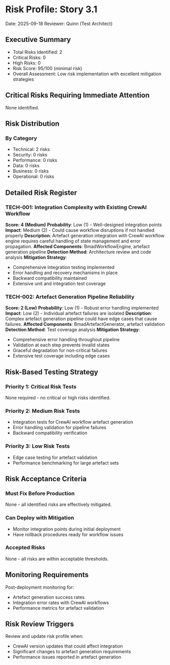 # Risk Profile: Story 3.1

Date: 2025-09-18
Reviewer: Quinn (Test Architect)

## Executive Summary

- Total Risks Identified: 2
- Critical Risks: 0
- High Risks: 0
- Risk Score: 95/100 (minimal risk)
- Overall Assessment: Low risk implementation with excellent mitigation strategies

## Critical Risks Requiring Immediate Attention

None identified.

## Risk Distribution

### By Category

- Technical: 2 risks
- Security: 0 risks
- Performance: 0 risks
- Data: 0 risks
- Business: 0 risks
- Operational: 0 risks

## Detailed Risk Register

### TECH-001: Integration Complexity with Existing CrewAI Workflow

**Score: 4 (Medium)**
**Probability**: Low (1) - Well-designed integration points
**Impact**: Medium (2) - Could cause workflow disruptions if not handled properly
**Description**: Artefact generation integration with CrewAI workflow engine requires careful handling of state management and error propagation.
**Affected Components**: BmadWorkflowEngine, artefact generation pipeline
**Detection Method**: Architecture review and code analysis
**Mitigation Strategy**:
- Comprehensive integration testing implemented
- Error handling and recovery mechanisms in place
- Backward compatibility maintained
- Extensive unit and integration test coverage

### TECH-002: Artefact Generation Pipeline Reliability

**Score: 2 (Low)**
**Probability**: Low (1) - Robust error handling implemented
**Impact**: Low (2) - Individual artefact failures are isolated
**Description**: Complex artefact generation pipeline could have edge cases that cause failures.
**Affected Components**: BmadArtefactGenerator, artefact validation
**Detection Method**: Test coverage analysis
**Mitigation Strategy**:
- Comprehensive error handling throughout pipeline
- Validation at each step prevents invalid states
- Graceful degradation for non-critical failures
- Extensive test coverage including edge cases

## Risk-Based Testing Strategy

### Priority 1: Critical Risk Tests

None required - no critical or high risks identified.

### Priority 2: Medium Risk Tests

- Integration tests for CrewAI workflow artefact generation
- Error handling validation for pipeline failures
- Backward compatibility verification

### Priority 3: Low Risk Tests

- Edge case testing for artefact validation
- Performance benchmarking for large artefact sets

## Risk Acceptance Criteria

### Must Fix Before Production

None - all identified risks are effectively mitigated.

### Can Deploy with Mitigation

- Monitor integration points during initial deployment
- Have rollback procedures ready for workflow issues

### Accepted Risks

None - all risks are within acceptable thresholds.

## Monitoring Requirements

Post-deployment monitoring for:

- Artefact generation success rates
- Integration error rates with CrewAI workflows
- Performance metrics for artefact validation

## Risk Review Triggers

Review and update risk profile when:

- CrewAI version updates that could affect integration
- Significant changes to artefact generation requirements
- Performance issues reported in artefact generation
